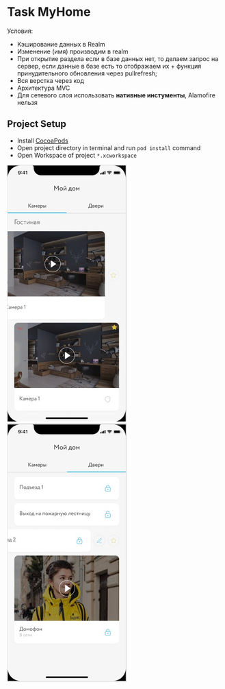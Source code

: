 # Task MyHome

Условия:

- Кэширование данных в Realm
- Изменение (имя) производим в realm
- При открытие раздела если в базе данных нет, то делаем запрос на сервер, если данные в базе есть то отображаем их + функция принудительного обновления
через pullrefresh;
- Вся верстка через код
- Архитектура MVC
- Для сетевого слоя использовать **нативные инстументы**, Alamofire нельзя

## Project Setup

- Install [CocoaPods](https://guides.cocoapods.org/using/getting-started.html)
- Open project directory in terminal and run `pod install` command
- Open Workspace of project `*.xcworkspace`

![screen](https://github.com/ArturKondratev/Task-Realm/blob/main/Screen/1.jpeg?raw=true, "Screen") ![screen](https://github.com/ArturKondratev/Task-Realm/blob/main/Screen/2.jpeg?raw=true, "Screen")

